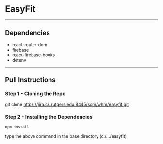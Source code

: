 # EasyFit

---

## Dependencies

- react-router-dom
- firebase
- react-firebase-hooks
- dotenv

---

## Pull Instructions

### Step 1 - Cloning the Repo

git clone https://jira.cs.rutgers.edu:8445/scm/whm/easyfit.git

### Step 2 - Installing the Dependencies

```
npm install
```

type the above command in the base directory (c:/.../easyfit)
